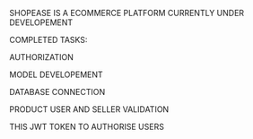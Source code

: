 SHOPEASE IS A ECOMMERCE PLATFORM CURRENTLY UNDER DEVELOPEMENT

COMPLETED TASKS:

AUTHORIZATION

MODEL DEVELOPEMENT

DATABASE CONNECTION

PRODUCT USER AND SELLER VALIDATION

THIS JWT TOKEN TO AUTHORISE USERS

